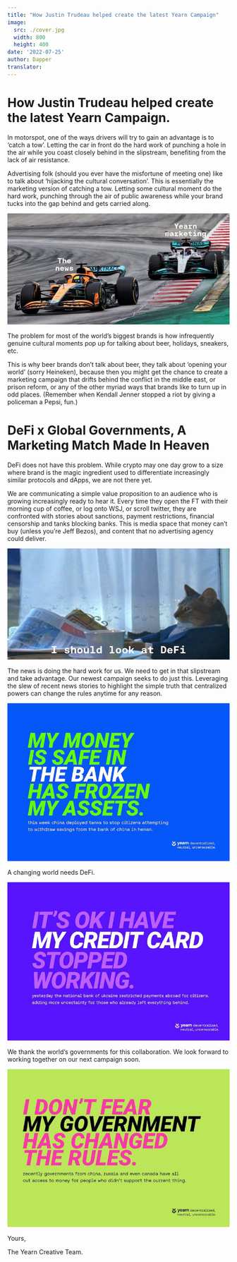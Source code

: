 ```yaml
---
title: "How Justin Trudeau helped create the latest Yearn Campaign"
image:
  src: ./cover.jpg
  width: 800
  height: 400
date: '2022-07-25'
author: Dapper
translator:
---
```




# How Justin Trudeau helped create the latest Yearn Campaign.

In motorspot, one of the ways drivers will try to gain an advantage is to ‘catch a tow’. Letting the car in front do the hard work of punching a hole in the air while you coast closely behind in the slipstream, benefiting from the lack of air resistance.

Advertising folk (should you ever have the misfortune of meeting one) like to talk about ‘hijacking the cultural conversation’. This is essentially the marketing version of catching a tow. Letting some cultural moment do the hard work, punching through the air of public awareness while your brand tucks into the gap behind and gets carried along.

![](./image1.jpg?w=800&h=400)

The problem for most of the world’s biggest brands is how infrequently genuine cultural moments pop up for talking about beer, holidays, sneakers, etc.

This is why beer brands don’t talk about beer, they talk about ‘opening your world’ (sorry Heineken), because then you might get the chance to create a marketing campaign that drifts behind the conflict in the middle east, or prison reform, or any of the other myriad ways that brands like to turn up in odd places. (Remember when Kendall Jenner stopped a riot by giving a policeman a Pepsi, fun.)

# **DeFi x Global Governments, A Marketing Match Made In Heaven**

DeFi does not have this problem. While crypto may one day grow to a size where brand is the magic ingredient used to differentiate increasingly similar protocols and dApps, we are not there yet.

We are communicating a simple value proposition to an audience who is growing increasingly ready to hear it. Every time they open the FT with their morning cup of coffee, or log onto WSJ, or scroll twitter, they are confronted with stories about sanctions, payment restrictions, financial censorship and tanks blocking banks. This is media space that money can’t buy (unless you’re Jeff Bezos), and content that no advertising agency could deliver.

![](./image2.jpg?w=800&h=400)

The news is doing the hard work for us. We need to get in that slipstream and take advantage. Our newest campaign seeks to do just this. Leveraging the slew of recent news stories to highlight the simple truth that centralized powers can change the rules anytime for any reason.

![](./image3.jpg?w=800&h=569)

A changing world needs DeFi.

![](./image4.jpg?w=800&h=569)

We thank the world’s governments for this collaboration. We look forward to working together on our next campaign soon.

![](./image5.jpg?w=800&h=569)

Yours,

The Yearn Creative Team.
